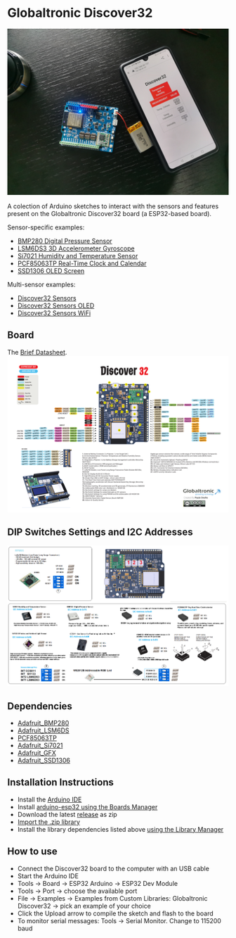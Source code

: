 
# Globaltronic Discover32

![Discover32 Foto](/assets/foto.jpg)

A colection of Arduino sketches to interact with the sensors and features present on the Globaltronic Discover32 board (a ESP32-based board).

Sensor-specific examples:

- [BMP280 Digital Pressure Sensor](https://github.com/Globaltronic/discover32/tree/master/examples/BMP280_Digital_Pressure_Sensor)
- [LSM6DS3 3D Accelerometer Gyroscope](https://github.com/Globaltronic/discover32/tree/master/examples/LSM6DS3_3D_Accelerometer_Gyroscope)
- [Si7021 Humidity and Temperature Sensor](https://github.com/Globaltronic/discover32/tree/master/examples/Si7021_Humidity_and_Temperature_Sensor)
- [PCF85063TP Real-Time Clock and Calendar](https://github.com/Globaltronic/discover32/tree/master/examples/PCF85063TP_Real-Time_Clock_Calendar)
- [SSD1306 OLED Screen](https://github.com/Globaltronic/discover32/tree/master/examples/SSD1306_OLED)

Multi-sensor examples:

- [Discover32 Sensors](https://github.com/Globaltronic/discover32/tree/master/examples/Discover32_Sensors)
- [Discover32 Sensors OLED](https://github.com/Globaltronic/discover32/tree/master/examples/Discover32_Sensors_OLED)
- [Discover32 Sensors WiFi](https://github.com/Globaltronic/discover32/tree/master/examples/Discover32_Sensors_WiFi)

## Board
The [Brief Datasheet](/assets/datasheet_brief.pdf).
![Discover32 Board](/assets/board.png)

## DIP Switches Settings and I2C Addresses
![Discover32 Addresses](/assets/addresses.png)

## Dependencies
* [Adafruit_BMP280](https://github.com/adafruit/Adafruit_BMP280_Library)
* [Adafruit_LSM6DS](https://github.com/adafruit/Adafruit_LSM6DS)
* [PCF85063TP](https://github.com/Seeed-Studio/Grove_High_Precision_RTC_PCF85063TP)
* [Adafruit_Si7021](https://github.com/adafruit/Adafruit_Si7021)
* [Adafruit_GFX](https://github.com/adafruit/Adafruit-GFX-Library)
* [Adafruit_SSD1306](https://github.com/adafruit/Adafruit_SSD1306)

## Installation Instructions
- Install the [Arduino IDE](https://www.arduino.cc/en/Main/Software)
- Install [arduino-esp32 using the Boards Manager](https://github.com/espressif/arduino-esp32/blob/master/docs/arduino-ide/boards_manager.md)
- Download the latest [release](https://github.com/Globaltronic/discover32/releases) as zip
- [Import the .zip library](https://www.arduino.cc/en/guide/libraries#toc4)
- Install the library dependencies listed above [using the Library Manager](https://www.arduino.cc/en/guide/libraries#toc3)

## How to use
- Connect the Discover32 board to the computer with an USB cable
- Start the Arduino IDE
- Tools -> Board -> ESP32 Arduino -> ESP32 Dev Module
- Tools -> Port -> choose the available port
- File -> Examples -> Examples from Custom Libraries: Globaltronic Discover32 -> pick an example of your choice
- Click the Upload arrow to compile the sketch and flash to the board
- To monitor serial messages: Tools -> Serial Monitor. Change to 115200 baud

